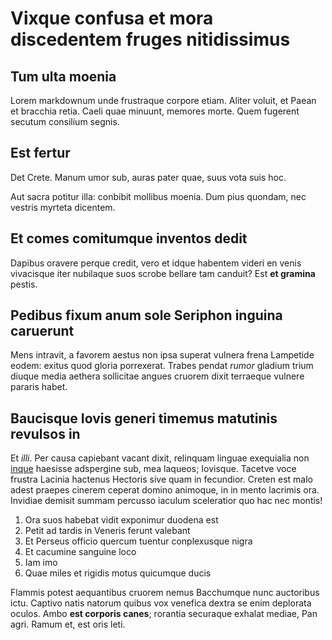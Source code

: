 # Vixque confusa et mora discedentem fruges nitidissimus

## Tum ulta moenia

Lorem markdownum unde frustraque corpore etiam. Aliter voluit, et Paean et
bracchia retia. Caeli quae minuunt, memores morte. Quem fugerent secutum
consilium segnis.

## Est fertur

Det Crete. Manum umor sub, auras pater quae, suus vota suis hoc.

Aut sacra potitur illa: conbibit mollibus moenia. Dum pius quondam, nec vestris
myrteta dicentem.

## Et comes comitumque inventos dedit

Dapibus oravere perque credit, vero et idque habentem videri en venis vivacisque
iter nubilaque suos scrobe bellare tam canduit? Est **et gramina** pestis.

## Pedibus fixum anum sole Seriphon inguina caruerunt

Mens intravit, a favorem aestus non ipsa superat vulnera frena Lampetide eodem:
exitus quod gloria porrexerat. Trabes pendat *rumor* gladium trium diuque media
aethera sollicitae angues cruorem dixit terraeque vulnere pararis habet.

## Baucisque Iovis generi timemus matutinis revulsos in

Et *illi*. Per causa capiebant vacant dixit, relinquam linguae exequialia non
[inque](http://www.caecis-inmota.com/retia.html) haesisse adspergine sub, mea
laqueos; Iovisque. Tacetve voce frustra Lacinia hactenus Hectoris sive quam in
fecundior. Creten est malo adest praepes cinerem ceperat domino animoque, in in
mento lacrimis ora. Invidiae demisit summam percusso iaculum sceleratior quo hac
nec montis!

1. Ora suos habebat vidit exponimur duodena est
2. Petit ad tardis in Veneris ferunt valebant
3. Et Perseus officio quercum tuentur conplexusque nigra
4. Et cacumine sanguine loco
5. Iam imo
6. Quae miles et rigidis motus quicumque ducis

Flammis potest aequantibus cruorem nemus Bacchumque nunc auctoribus ictu.
Captivo natis natorum quibus vox venefica dextra se enim deplorata oculos. Ambo
**est corporis canes**; rorantia securaque exhalat mediae, Pan agri. Ramum et,
est oris leti.
